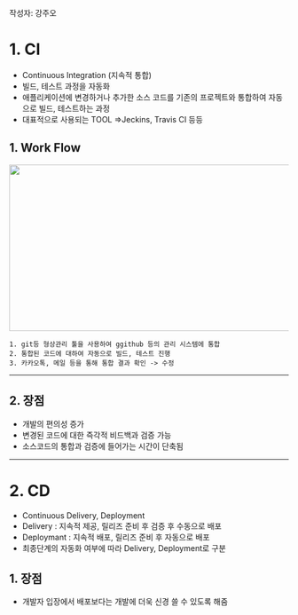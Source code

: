 작성자: 강주오

# 1. **CI**

- Continuous Integration (지속적 통합)
- 빌드, 테스트 과정을 자동화
- 애플리케이션에 변경하거나 추가한 소스 코드를 기존의 프로젝트와 통합하여 자동으로 빌드, 테스트하는 과정
- 대표적으로 사용되는 TOOL =>Jeckins, Travis CI 등등

## **1. Work Flow**

<img src="https://s3.us-west-2.amazonaws.com/secure.notion-static.com/5be45a90-1827-4bc5-ace2-d3db72ff12d2/Untitled.png?X-Amz-Algorithm=AWS4-HMAC-SHA256&X-Amz-Credential=AKIAT73L2G45O3KS52Y5%2F20211029%2Fus-west-2%2Fs3%2Faws4_request&X-Amz-Date=20211029T123304Z&X-Amz-Expires=86400&X-Amz-Signature=150ee73a9a9cc1c0a98c00a8c6d0c4cebe12f5f7c85ed1ac1c6f324e1433df28&X-Amz-SignedHeaders=host&response-content-disposition=filename%20%3D%22Untitled.png%22" width="600" height="300"></img>

```
1. git등 형상관리 툴을 사용하여 ggithub 등의 관리 시스템에 통합
2. 통합된 코드에 대하여 자동으로 빌드, 테스트 진행
3. 카카오톡, 메일 등을 통해 통합 결과 확인 -> 수정
```

---

## **2. 장점**

- 개발의 편의성 증가
- 변경된 코드에 대한 즉각적 비드백과 검증 가능
- 소스코드의 통합과 검증에 들어가는 시간이 단축됨

---

# 2. **CD**

- Continuous Delivery, Deployment
- Delivery : 지속적 제공, 릴리즈 준비 후 검증 후 수동으로 배포
- Deploymant : 지속적 배포, 릴리즈 준비 후 자동으로 배포
- 최종단계의 자동화 여부에 따라 Delivery, Deployment로 구분

## **1. 장점**

- 개발자 입장에서 배포보다는 개발에 더욱 신경 쓸 수 있도록 해줌
